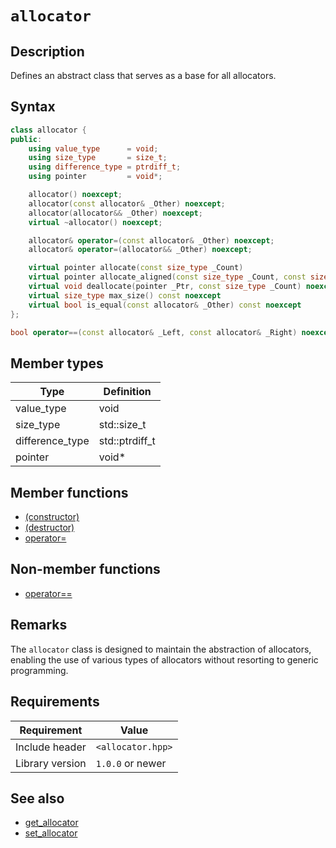 # `allocator`

## Description

Defines an abstract class that serves as a base for all allocators.

## Syntax

```cpp
class allocator {
public:
    using value_type      = void;
    using size_type       = size_t;
    using difference_type = ptrdiff_t;
    using pointer         = void*;

    allocator() noexcept;
    allocator(const allocator& _Other) noexcept;
    allocator(allocator&& _Other) noexcept;
    virtual ~allocator() noexcept;

    allocator& operator=(const allocator& _Other) noexcept;
    allocator& operator=(allocator&& _Other) noexcept;

    virtual pointer allocate(const size_type _Count)                                 = 0;
    virtual pointer allocate_aligned(const size_type _Count, const size_type _Align) = 0;
    virtual void deallocate(pointer _Ptr, const size_type _Count) noexcept           = 0;
    virtual size_type max_size() const noexcept                                      = 0;
    virtual bool is_equal(const allocator& _Other) const noexcept                    = 0;
};

bool operator==(const allocator& _Left, const allocator& _Right) noexcept;
```

## Member types

| Type            | Definition     |
|-----------------|----------------|
| value_type      | void           |
| size_type       | std::size_t    |
| difference_type | std::ptrdiff_t |
| pointer         | void*          |

## Member functions

- [(constructor)](allocator-ctor.md)
- [(destructor)](allocator-dtor.md)
- [operator=](allocator-operator-assign.md)

## Non-member functions

- [operator==](allocator-operator-cmp.md)

## Remarks

The `allocator` class is designed to maintain the abstraction of allocators, enabling the use of various types of allocators without resorting to generic programming.

## Requirements

| Requirement     | Value             |
|-----------------|-------------------|
| Include header  | `<allocator.hpp>` |
| Library version | `1.0.0` or newer  |

## See also

- [get_allocator](get_allocator.md)
- [set_allocator](set_allocator.md)